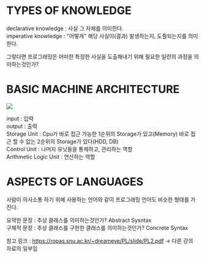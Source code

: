 # TYPES OF KNOWLEDGE   
   
declarative knowledge : 사실 그 자체를 의미한다.   
imperative knowledge : "어떻게" 해당 사실이(결과) 발생하는지, 도췰되는지를 의미한다.   
   
그렇다면 프로그래밍은 어떠한 특정한 사실을 도출해내기 위해 필요한 일련의 과정을 의미하는것인가?    
   
# BASIC MACHINE ARCHITECTURE   
   
<img src="https://www.tutorialspoint.com/assets/questions/media/11380/Computer%20System%20Architecture.PNG">   
   
input : 입력   
output : 출력   
Storage Unit : Cpu가 바로 접근 가능한 1순위의 Storage가 있고(Memory) 바로 접근 할 수 없는 2순위의 Storage가 있다(HDD, DB)   
Control Unit : 나머지 유닛들을 통제하고, 관리하는 역할   
Arithmetic Logic Unit : 연산하는 역할   

# ASPECTS OF LANGUAGES

사람이 의사소통 하기 위해 사용하는 언어와 같이 프로그래밍 언어도 비슷한 형태를 가진다.   
    
요약한 문장 : 추상 클래스를 의미하는것인가? Abstract Sysntax   
구체적 문장 : 추상 클래스를 구현한 클래스를 의미하는것인가? Concrete Syntax    
     
참고 링크 : https://ropas.snu.ac.kr/~dreameye/PL/slide/PL2.pdf -> 다른 강의 자료의 일부임   
